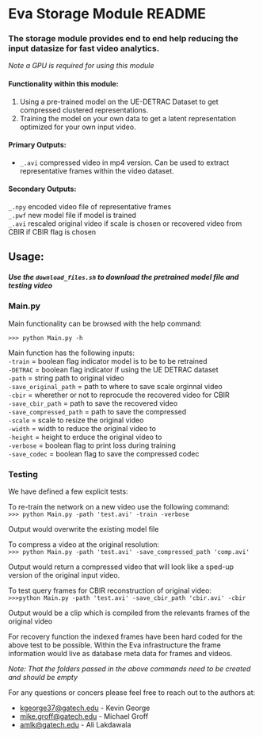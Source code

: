 

# Eva Storage Module README

### The storage module provides end to end help reducing the input datasize for fast video analytics.

*Note a GPU is required for using this module*

#### Functionality within this module:
1. Using a pre-trained model on the UE-DETRAC Dataset to get compressed clustered representations.
2. Training the model on your own data to get a latent representation optimized for your own input video.


#### Primary Outputs:
- `_.avi` compressed video in mp4 version. Can be used to extract representative frames within the video dataset.

#### Secondary Outputs:
`_.npy` encoded video file of representative frames <br/>
`_.pwf` new model file if model is trained<br/>
`_.avi` rescaled original video if scale is chosen or recovered video from CBIR if CBIR flag is chosen<br/>

## Usage:

##### Use the `download_files.sh` to download the pretrained model file and testing video

### Main.py

Main functionality can be browsed with the help command:

`>>> python Main.py -h`


Main function has the following inputs: <br/>
`-train` = boolean flag indicator model is to be to be retrained  <br/>
`-DETRAC` = boolean flag indicator if using the UE DETRAC dataset  <br/>
`-path` = string path to original video  <br/>
`-save_original_path` = path to where to save scale orginnal video  <br/>
`-cbir` = wherether or not to reprocude the recovered video for CBIR  <br/>
`-save_cbir_path` = path to save the recovered video   <br/>
`-save_compressed_path` = path to save the compressed  <br/>
`-scale` = scale to resize the original video <br/>
`-width` = width to reduce the original video to <br/>
`-height` = height to erduce the original video to <br/>
`-verbose` = boolean flag to print loss during training  <br/>
`-save_codec` = boolean flag to save the compressed codec <br/>


### Testing
We have defined a few explicit tests: <br/>

To re-train the network on a new video use the following command:  <br/>
`>>> python Main.py -path 'test.avi' -train -verbose`

Output would overwrite the existing model file <br/>

To compress a video at the original resolution:   <br/>
`>>> python Main.py -path 'test.avi' -save_compressed_path 'comp.avi'`

Output would return a compressed video that will look like a sped-up version of
the original input video. <br/>

To test query frames for CBIR reconstruction of original video: <br/>
`>>>python Main.py -path 'test.avi' -save_cbir_path 'cbir.avi' -cbir`

Output would be a clip which is compiled from the relevants frames of the original video <br/>

For recovery function the indexed frames have been hard coded for the above
test to be possible. Within the Eva infrastructure the frame information would
live as database meta data for frames and videos. <br/>


*Note: That the folders passed in the above commands need to be created and should be empty* <br/>



For any questions or concers please feel free to reach out to the authors at:<br/>
- kgeorge37@gatech.edu - Kevin George
- mike.groff@gatech.edu - Michael Groff
- amlk@gatech.edu - Ali Lakdawala

